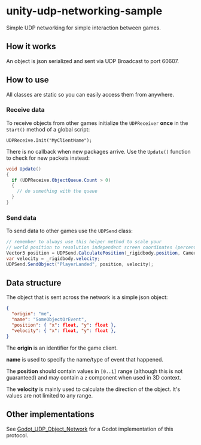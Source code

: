 # unity-udp-networking-sample
Simple UDP networking for simple interaction between games.

## How it works
An object is json serialized and sent via UDP Broadcast to port 60607.

## How to use
All classes are static so you can easily access them from anywhere.  

### Receive data

To receive objects from other games initialize the `UDPReceiver` **once** in the `Start()` method of a global script:

```
UDPReceive.Init("MyClientName");
```

There is no callback when new packages arrive. Use the `Update()` function to check for new packets instead:

```c#
void Update() 
{
  if (UDPReceive.ObjectQueue.Count > 0)
  {
    // do something with the queue
  }
}
```
### Send data

To send data to other games use the `UDPSend` class:

```c#
// remember to always use this helper method to scale your
// world position to resolution independent screen coordinates (percentage values effectively)
Vector3 position = UDPSend.CalculatePosition(_rigidbody.position, Camera.main);
var velocity = _rigidbody.velocity;
UDPSend.SendObject("PlayerLanded", position, velocity);
```

## Data structure

The object that is sent across the network is a simple json object:

```json
{
  "origin": "me",
  "name": "SomeObjectOrEvent",
  "position": { "x": float, "y": float },
  "velocity": { "x": float, "y": float },
}
```
The **origin** is an identifier for the game client.

**name** is used to specify the name/type of event that happened.

The **position** should contain values in `[0..1]` range (although this is not guaranteed) and may contain a `z` component when used in 3D context.

The **velocity** is mainly used to calculate the direction of the object. It's values are not limited to any range.

## Other implementations

See [Godot_UDP_Object_Network](https://github.com/fahrstuhl/Godot_UDP_Object_Network) for a Godot implementation of this protocol.
